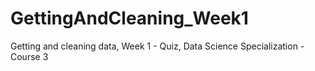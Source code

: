 # GettingAndCleaning_Week1
Getting and cleaning data, Week 1 - Quiz, Data Science Specialization - Course 3
